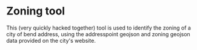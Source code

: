 # Zoning tool

This (very quickly hacked together) tool is used to identify the zoning of a city of bend address, using the addresspoint geojson and zoning geojson data provided on the city's website. 
